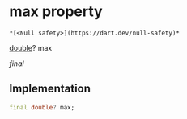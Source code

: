 


# max property




    *[<Null safety>](https://dart.dev/null-safety)*


[double](https://api.flutter.dev/flutter/dart-core/double-class.html)? max
  
_final_






## Implementation

```dart
final double? max;


```







